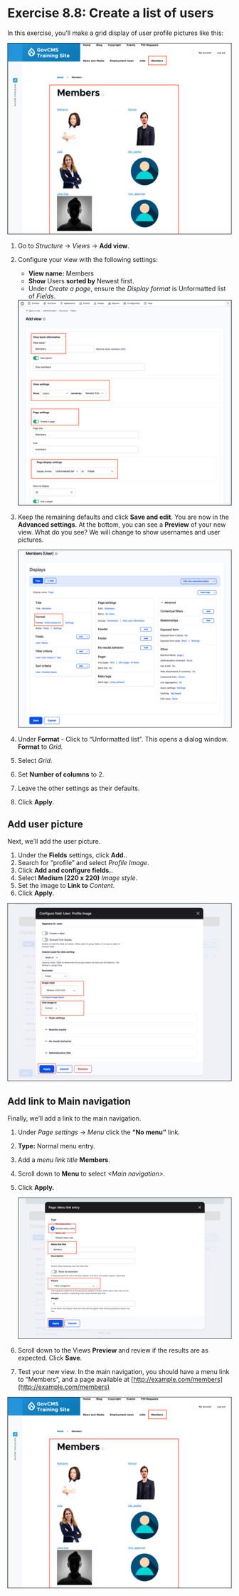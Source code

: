 # Exercise 8.8: Create a list of users

In this exercise, you’ll make a grid display of user profile pictures like this:

![Image of Grid display user profile images](../.gitbook/assets/Ex-8-8-User-List-6.png)

1. Go to _Structure_ → _Views_ → **Add view**.
2.  Configure your view with the following settings:

    * **View name:** Members
    * **Show** Users **sorted by** Newest first.
    * Under _Create a page_, ensure the _Display format_ is Unformatted list of _Fields_.

    <img src="../.gitbook/assets/Ex-8-8-User-List-2.png" alt="Image of Create View" data-size="original">
3.  Keep the remaining defaults and click **Save and edit**. You are now in the **Advanced settings**. At the bottom, you can see a **Preview** of your new view. What do you see? We will change to show usernames and user pictures.

    <img src="../.gitbook/assets/Ex-8-8-User-List-3.png" alt="Image of Members View settings" data-size="original">
4. Under **Format** - Click to “Unformatted list”. This opens a dialog window. **Format** to _Grid._
5. Select _Grid_.
6. Set **Number of columns** to 2.
7. Leave the other settings as their defaults.
8. Click **Apply**.

## Add user picture

Next, we’ll add the user picture.

1. Under the **Fields** settings, click **Add.**.
2. Search for “profile” and select _Profile Image_.
3. Click **Add and configure fields.**.
4. Select **Medium (220 x 220)** _Image style_.
5. Set the image to **Link to** _Content_.
6. Click **Apply**.

![Image of Add image to Member view](../.gitbook/assets/Ex-8-8-User-List-4.png)

## Add link to Main navigation

Finally, we’ll add a link to the main navigation.

1. Under _Page settings_ → _Menu_ click the **“No menu”** link.
2. **Type:** Normal menu entry.
3. Add a _menu link title_ **Members**.
4. Scroll down to **Menu** to select _\<Main navigation>._
5.  Click **Apply.**

    <img src="../.gitbook/assets/Ex-8-8-User-List-5.png" alt="Image of Add menu to Main navigation" data-size="original">
6. Scroll down to the Views **Preview** and review if the results are as expected. Click **Save**.
7. Test your new view. In the main navigation, you should have a menu link to “Members”, and a page available at [http://example.com/members](http://example.com/members)

![Image of Grid display user profile images](../.gitbook/assets/Ex-8-8-User-List-6.png)
